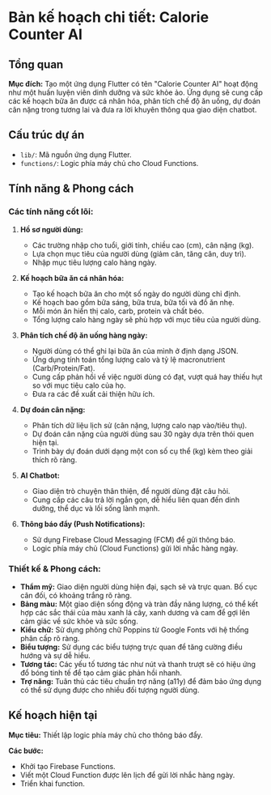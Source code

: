 # Bản kế hoạch chi tiết: Calorie Counter AI

## Tổng quan

**Mục đích:** Tạo một ứng dụng Flutter có tên "Calorie Counter AI" hoạt động như một huấn luyện viên dinh dưỡng và sức khỏe ảo. Ứng dụng sẽ cung cấp các kế hoạch bữa ăn được cá nhân hóa, phân tích chế độ ăn uống, dự đoán cân nặng trong tương lai và đưa ra lời khuyên thông qua giao diện chatbot.

## Cấu trúc dự án

*   `lib/`: Mã nguồn ứng dụng Flutter.
*   `functions/`: Logic phía máy chủ cho Cloud Functions.

## Tính năng & Phong cách

### Các tính năng cốt lõi:
1.  **Hồ sơ người dùng:**
    *   Các trường nhập cho tuổi, giới tính, chiều cao (cm), cân nặng (kg).
    *   Lựa chọn mục tiêu của người dùng (giảm cân, tăng cân, duy trì).
    *   Nhập mục tiêu lượng calo hàng ngày.

2.  **Kế hoạch bữa ăn cá nhân hóa:**
    *   Tạo kế hoạch bữa ăn cho một số ngày do người dùng chỉ định.
    *   Kế hoạch bao gồm bữa sáng, bữa trưa, bữa tối và đồ ăn nhẹ.
    *   Mỗi món ăn hiển thị calo, carb, protein và chất béo.
    *   Tổng lượng calo hàng ngày sẽ phù hợp với mục tiêu của người dùng.

3.  **Phân tích chế độ ăn uống hàng ngày:**
    *   Người dùng có thể ghi lại bữa ăn của mình ở định dạng JSON.
    *   Ứng dụng tính toán tổng lượng calo và tỷ lệ macronutrient (Carb/Protein/Fat).
    *   Cung cấp phản hồi về việc người dùng có đạt, vượt quá hay thiếu hụt so với mục tiêu calo của họ.
    *   Đưa ra các đề xuất cải thiện hữu ích.

4.  **Dự đoán cân nặng:**
    *   Phân tích dữ liệu lịch sử (cân nặng, lượng calo nạp vào/tiêu thụ).
    *   Dự đoán cân nặng của người dùng sau 30 ngày dựa trên thói quen hiện tại.
    *   Trình bày dự đoán dưới dạng một con số cụ thể (kg) kèm theo giải thích rõ ràng.

5.  **AI Chatbot:**
    *   Giao diện trò chuyện thân thiện, để người dùng đặt câu hỏi.
    *   Cung cấp các câu trả lời ngắn gọn, dễ hiểu liên quan đến dinh dưỡng, thể dục và lối sống lành mạnh.

6.  **Thông báo đẩy (Push Notifications):**
    *   Sử dụng Firebase Cloud Messaging (FCM) để gửi thông báo.
    *   Logic phía máy chủ (Cloud Functions) gửi lời nhắc hàng ngày.

### Thiết kế & Phong cách:
*   **Thẩm mỹ:** Giao diện người dùng hiện đại, sạch sẽ và trực quan. Bố cục cân đối, có khoảng trắng rõ ràng.
*   **Bảng màu:** Một giao diện sống động và tràn đầy năng lượng, có thể kết hợp các sắc thái của màu xanh lá cây, xanh dương và cam để gợi lên cảm giác về sức khỏe và sức sống.
*   **Kiểu chữ:** Sử dụng phông chữ Poppins từ Google Fonts với hệ thống phân cấp rõ ràng.
*   **Biểu tượng:** Sử dụng các biểu tượng trực quan để tăng cường điều hướng và sự dễ hiểu.
*   **Tương tác:** Các yếu tố tương tác như nút và thanh trượt sẽ có hiệu ứng đổ bóng tinh tế để tạo cảm giác phản hồi nhanh.
*   **Trợ năng:** Tuân thủ các tiêu chuẩn trợ năng (a11y) để đảm bảo ứng dụng có thể sử dụng được cho nhiều đối tượng người dùng.

## Kế hoạch hiện tại

**Mục tiêu:** Thiết lập logic phía máy chủ cho thông báo đẩy.

**Các bước:**
*   Khởi tạo Firebase Functions.
*   Viết một Cloud Function được lên lịch để gửi lời nhắc hàng ngày.
*   Triển khai function.
